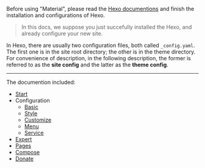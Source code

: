 Before using "Material", please read the [Hexo documentions](https://hexo.io/docs/index.html) and finish the installation and configurations of Hexo.

> In this docs, we suppose you just succefully installed the Hexo, and already configure your new site.

In Hexo, there are usually two configuration files, both called `_config.yaml`. The first one is in the site root directory; the other is in the theme directory. 
For convenience of description, in the following description, the former is referred to as the **site config** and the latter as the **theme config**.

----

The documention included:

- [Start](en/start)
- Configuration
  - [Basic](en/config/basic)
  - [Style](en/config/style)
  - [Customize](en/config/customize)
  - [Menu](en/config/menu)
  - [Service](en/config/services)
- [Expert](en/expert)
- [Pages](en/pages)
- [Compose](en/compose)
- [Donate](en/donate)
